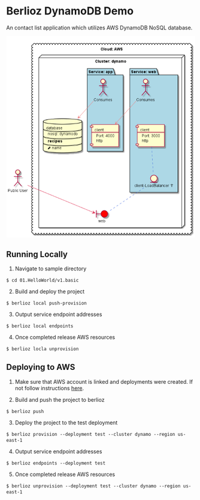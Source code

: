 # Berlioz DynamoDB Demo

An contact list application which utilizes AWS DynamoDB NoSQL database.

![DynamoDB Diagram](diagram.png)

## Running Locally

1. Navigate to sample directory
```
$ cd 01.HelloWorld/v1.basic
```

2. Build and deploy the project
```
$ berlioz local push-provision
```

3. Output service endpoint addresses
```
$ berlioz local endpoints
```

4. Once completed release AWS resources
```
$ berlioz locla unprovision
```

## Deploying to AWS

1. Make sure that AWS account is linked and deployments were created. If not follow instructions [here](../README.md).

2. Build and push the project to berlioz
```
$ berlioz push
```

3. Deploy the project to the test deployment
```
$ berlioz provision --deployment test --cluster dynamo --region us-east-1
```

4. Output service endpoint addresses
```
$ berlioz endpoints --deployment test
```

5. Once completed release AWS resources
```
$ berlioz unprovision --deployment test --cluster dynamo --region us-east-1
```
